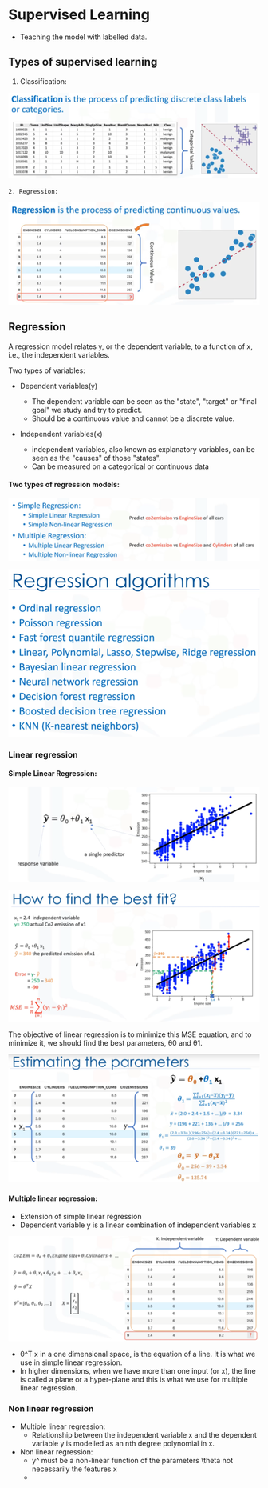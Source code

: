 # Supervised Learning

* Teaching the model with labelled data.

## Types of supervised learning

1. Classification:

![](../.gitbook/assets/image%20%2818%29.png)

    2. Regression:

![](../.gitbook/assets/image%20%2810%29.png)

## Regression

A regression model relates y, or the dependent variable, to a function of x, i.e., the independent variables.

Two types of variables:

* Dependent variables\(y\)
  * The dependent variable can be seen as the "state", "target" or "final goal" we study and try to predict.
  * Should be a continuous value and cannot be a discrete value.
* Independent variables\(x\)

  * independent variables, also known as explanatory variables, can be seen as the "causes" of those "states".
  * Can be measured on a categorical or continuous data

#### Two types of regression models:

![](../.gitbook/assets/image%20%2817%29.png)

![](../.gitbook/assets/image%20%2813%29.png)

### Linear regression

#### Simple Linear Regression:

![](../.gitbook/assets/image%20%2816%29.png)



![](../.gitbook/assets/image%20%2819%29.png)

The objective of linear regression is to minimize this MSE equation, and to minimize it, we should find the best parameters, θ0 and θ1.

![](../.gitbook/assets/image%20%2811%29.png)

#### Multiple linear regression:

* Extension of simple linear regression
* Dependent variable y is a linear combination of independent variables x

![](../.gitbook/assets/image%20%2820%29.png)

* θ^T x in a one dimensional space, is the equation of a line. It is what we use in simple linear regression. 
* In higher dimensions, when we have more than one input \(or x\), the line is called a plane or a hyper-plane and this is what we use for multiple linear regression.

### Non linear regression

* Multiple linear regression:
  * Relationship between the independent variable x and the dependent variable y is modelled as an nth degree polynomial in x.
* Non linear regression:
  * y^ must be a non-linear function of the parameters \theta not necessarily the features x
  * 











